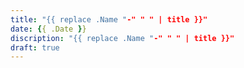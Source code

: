 ```yaml
---
title: "{{ replace .Name "-" " " | title }}"
date: {{ .Date }}
discription: "{{ replace .Name "-" " " | title }}"
draft: true
---
```


